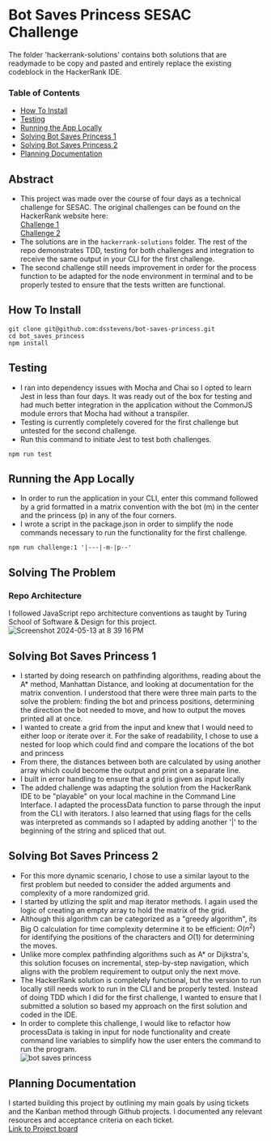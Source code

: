 # Bot Saves Princess SESAC Challenge

The folder 'hackerrank-solutions' contains both solutions that are readymade to be copy and pasted and entirely replace the existing codeblock in the HackerRank IDE.

### Table of Contents
- [How To Install](#how-to-install)
- [Testing](#testing)
- [Running the App Locally](#running-the-app-locally)
- [Solving Bot Saves Princess 1](#solving-bot-saves-princess-1)
- [Solving Bot Saves Princess 2](#solving-bot-saves-princess-2)
- [Planning Documentation](#planning-documentation)

## Abstract

- This project was made over the course of four days as a technical challenge for SESAC. The original challenges can be found on the HackerRank website here:  
[Challenge 1](https://www.hackerrank.com/challenges/saveprincess)  
[Challenge 2](https://www.hackerrank.com/challenges/saveprincess2)  
- The solutions are in the `hackerrank-solutions` folder.
The rest of the repo demonstrates TDD, testing for both challenges and integration to receive the same output in your CLI for the first challenge. 
- The second challenge still needs improvement in order for the process function to be adapted for the node environment in terminal and to be properly tested to ensure that the tests written are functional.

## How To Install

```
git clone git@github.com:dsstevens/bot-saves-princess.git
cd bot_saves_princess
npm install
```

## Testing

- I ran into dependency issues with Mocha and Chai so I opted to learn Jest in less than four days. It was ready out of the box for testing and had much better integration in the application without the CommonJS module errors that Mocha had without a transpiler.
- Testing is currently completely covered for the first challenge but untested for the second challenge.
- Run this command to initiate Jest to test both challenges.
```
npm run test
```
## Running the App Locally

- In order to run the application in your CLI, enter this command followed by a grid formatted in a matrix convention with the bot (m) in the center and the princess (p) in any of the four corners. 
- I wrote a script in the package.json in order to simplify the node commands necessary to run the functionality for the first challenge.
```
npm run challenge:1 '|---|-m-|p--'
```

## Solving The Problem

### Repo Architecture
I followed JavaScript repo architecture conventions as taught by Turing School of Software & Design for this project.
![Screenshot 2024-05-13 at 8 39 16 PM](https://github.com/dsstevens/bot-saves-princess/assets/132790719/ac260b5b-9c1d-433f-93a2-4c4f4cbfedbe)


## Solving Bot Saves Princess 1
- I started by doing research on pathfinding algorithms, reading about the A* method, Manhattan Distance, and looking at documentation for the matrix convention. I understood that there were three main parts to the solve the problem: finding the bot and princess positions, determining the direction the bot needed to move, and how to output the moves printed all at once.
- I wanted to create a grid from the input and knew that I would need to either loop or iterate over it. For the sake of readability, I chose to use a nested for loop which could find and compare the locations of the bot and princess
- From there, the distances between both are calculated by using another array which could become the output and print on a separate line. 
- I built in error handling to ensure that a grid is given as input locally
- The added challenge was adapting the solution from the HackerRank IDE to be "playable" on your local machine in the Command Line Interface. I adapted the processData function to parse through the input from the CLI with iterators. I also learned that using flags for the cells was interpreted as commands so I adapted by adding another '|' to the beginning of the string and spliced that out. 

## Solving Bot Saves Princess 2

- For this more dynamic scenario, I chose to use a similar layout to the first problem but needed to consider the added arguments and complexity of a more randomized grid. 
- I started by utlizing the split and map iterator methods. I again used the logic of creating an empty array to hold the matrix of the grid. 
- Although this algorithm can be categorized as a "greedy algorithm", its Big O calculation for time complexity determine it to be efficient: $O(n^2)$ for identifying the positions of the characters and $O(1)$ for determining the moves.
- Unlike more complex pathfinding algorithms such as A* or Dijkstra's, this solution focuses on incremental, step-by-step navigation, which aligns with the problem requirement to output only the next move.
- The HackerRank solution is completely functional, but the version to run locally still needs work to run in the CLI and be properly tested. Instead of doing TDD which I did for the first challenge, I wanted to ensure that I submitted a solution so based my approach on the first solution and coded in the IDE. 
- In order to complete this challenge, I would like to refactor how processData is taking in input for node functionality and create command line variables to simplify how the user enters the command to run the program.  
   ![bot saves princess ](https://github.com/dsstevens/bot-saves-princess/assets/132790719/4174ca7e-0ee8-4a90-8e12-10dcc1bb0fdb)


## Planning Documentation
I started building this project by outlining my main goals by using tickets and the Kanban method through Github projects. I documented any relevant resources and acceptance criteria on each ticket.   
[Link to Project board](https://github.com/users/dsstevens/projects/7)
